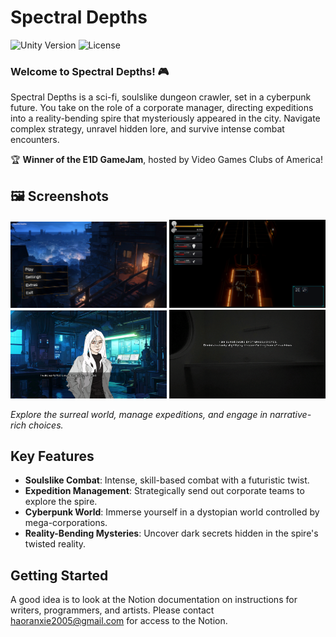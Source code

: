 # Spectral Depths
![Unity Version](https://img.shields.io/badge/Unity-2022.3.9f1-blue) ![License](https://img.shields.io/badge/license-MIT-green)

### Welcome to Spectral Depths! 🎮
Spectral Depths is a sci-fi, soulslike dungeon crawler, set in a cyberpunk future. You take on the role of a corporate manager, directing expeditions into a reality-bending spire that mysteriously appeared in the city. Navigate complex strategy, unravel hidden lore, and survive intense combat encounters.

🏆 **Winner of the E1D GameJam**, hosted by Video Games Clubs of America!

## 🖼 Screenshots

<p align="center">
  <img src="https://github.com/haoranXie/Spectral-Depths/blob/main/3D-Assets/TitleScreen.png" alt="Title Screen" width="250"/>
  <img src="https://github.com/haoranXie/Spectral-Depths/blob/main/3D-Assets/StrategyScreen.png" alt="Strategy Screen" width="250"/>
  <img src="https://github.com/haoranXie/Spectral-Depths/blob/main/3D-Assets/VNScreen.png" alt="VN Screen" width="250"/>
  <img src="https://github.com/haoranXie/Spectral-Depths/blob/main/3D-Assets/VNScreen2.png" alt="VN Screen 2" width="250"/>
</p>

*Explore the surreal world, manage expeditions, and engage in narrative-rich choices.*

## Key Features
- **Soulslike Combat**: Intense, skill-based combat with a futuristic twist.
- **Expedition Management**: Strategically send out corporate teams to explore the spire.
- **Cyberpunk World**: Immerse yourself in a dystopian world controlled by mega-corporations.
- **Reality-Bending Mysteries**: Uncover dark secrets hidden in the spire's twisted reality.

## Getting Started
A good idea is to look at the Notion documentation on instructions for writers, programmers, and artists. Please contact haoranxie2005@gmail.com for access to the Notion.
